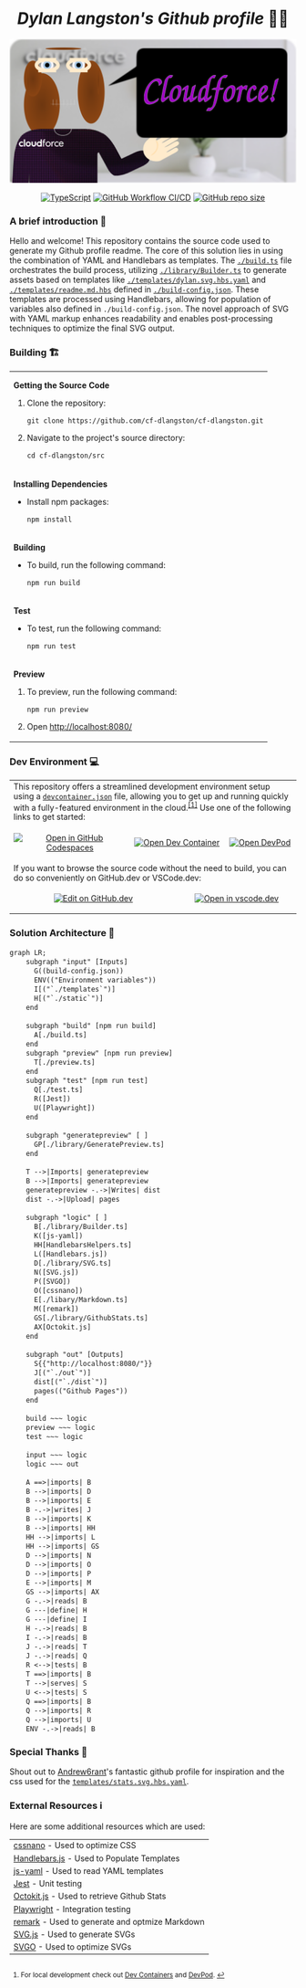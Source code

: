<h1 align="center"><strong><em>Dylan Langston's Github profile</em> 🙋‍♂️</strong></h1>
<p align="center">
    <picture width="100%" alt="Dylan Langston's Github profile 🙋‍♂️" align="center">
      <source media="(prefers-color-scheme: dark)" srcset="../dylan-dark.svg">
      <img src="../dylan-light.svg" alt="Dylan Langston's Github profile 🙋‍♂️">
    </picture>
</p>

<p align="center">
  <a href="https://www.typescriptlang.org/"><img alt="TypeScript" src="https://img.shields.io/badge/TypeScript-3178C6?logo=typescript&logoColor=fff&style=flat-square"></a>
  <a href="https://github.com/cf-dlangston/cf-dlangston/actions/workflows/build.yml"><img alt="GitHub Workflow CI/CD" src="https://img.shields.io/github/actions/workflow/status/cf-dlangston/cf-dlangston/build.yml?label=CI%2FCD&style=flat-square"></a>
  <a href="https://api.github.com/repos/cf-dlangston/cf-dlangston"><img alt="GitHub repo size" src="https://img.shields.io/github/repo-size/cf-dlangston/cf-dlangston?label=Repo%20Size&style=flat-square"></a>
</p>

### A brief introduction 🎤
Hello and welcome! This repository contains the source code used to generate my Github profile readme. The core of this solution lies in using the combination of YAML and Handlebars as templates. The [`./build.ts`](./build.ts) file orchestrates the build process, utilizing [`./library/Builder.ts`](./library/Builder.ts) to generate assets based on templates like [`./templates/dylan.svg.hbs.yaml`](./templates/dylan.svg.hbs.yaml) and [`./templates/readme.md.hbs`](./templates/readme.md.hbs) defined in [`./build-config.json`](./build-config.json). These templates are processed using Handlebars, allowing for population of variables also defined in `./build-config.json`. The novel approach of SVG with YAML markup enhances readability and enables post-processing techniques to optimize the final SVG output.

### Building 🏗️

<table>
  <tr>
    <td>

__Getting the Source Code__
1. Clone the repository: 
    ```
    git clone https://github.com/cf-dlangston/cf-dlangston.git
    ```
2. Navigate to the project's source directory:
    ```
    cd cf-dlangston/src
    ```

    </td>
  </tr>
  <tr></tr>
  <tr>
    <td>

__Installing Dependencies__
* Install npm packages:
   ```
   npm install
   ```

    </td>
  </tr>
  <tr></tr>
  <tr>
    <td>

__Building__

* To build, run the following command:
    ```
    npm run build
    ```

    </td>
  </tr>
  <tr></tr>
  <tr>
    <td>

__Test__
* To test, run the following command:
    ```
    npm run test
    ```

    </td>
  </tr>
  <tr></tr>
  <tr>
    <td>

__Preview__
1. To preview, run the following command:
    ```
    npm run preview
    ```
2. Open [http://localhost:8080/](http://localhost:8080/)

    </td>
  </tr>
</table>

### Dev Environment 💻
<table>
  <tr>
    <td colspan="6">
      This repository offers a streamlined development environment setup using a <a href="../.devcontainer/devcontainer.json"><code>devcontainer.json</code></a> file, allowing you to get up and running quickly with a fully-featured environment in the cloud.<sup><a href="#local-development" id="fnref-local-development">[1]</a></sup> Use one of the following links to get started:
    </td>
  </tr>
  <tr>
    <td colspan="2">
      <p align="center">
        <a href="https://codespaces.new/cf-dlangston/cf-dlangston"><img src="https://img.shields.io/static/v1?style=for-the-badge&label=&message=Open+GitHub+Codespaces&color=lightgrey&logo=github" alt="Open in GitHub Codespaces"></a>
      </p>
    </td>
    <td colspan="2">
      <p align="center">
        <a href="https://vscode.dev/redirect?url=vscode://ms-vscode-remote.remote-containers/cloneInVolume?url=https://github.com/cf-dlangston/cf-dlangston"><img src="https://img.shields.io/static/v1?style=for-the-badge&label=&message=Open+Dev+Container&color=blue&logo=visualstudiocode" alt="Open Dev Container"></a>
      </p>
    </td>
    <td colspan="2">
      <p align="center">
        <a href="https://devpod.sh/open#https://github.com/cf-dlangston/cf-dlangston"><img src="https://img.shields.io/static/v1?style=for-the-badge&label=&message=Open+DevPod&color=9933CC&logo=devdotto" alt="Open DevPod"></a>
      </p>
    </td>
  </tr>
  <tr>
    <td colspan="6">
      If you want to browse the source code without the need to build, you can do so conveniently on GitHub.dev or VSCode.dev:
    </td>
  </tr>
  <tr>
    <td colspan="3">
      <p align="center">
        <a href="https://github.dev/cf-dlangston/cf-dlangston"><img src="https://img.shields.io/static/v1?style=for-the-badge&label=&message=View+on+GitHub.dev&color=lightgrey&logo=github" alt="Edit on GitHub.dev"></a>
      </p>
    </td>
    <td colspan="3">
      <p align="center">
        <a href="https://vscode.dev/github/cf-dlangston/cf-dlangston"><img src="https://img.shields.io/static/v1?style=for-the-badge&label=&message=View+on+VSCode.dev&color=blue&logo=visualstudiocode" alt="Open in vscode.dev"></a>
      </p>
    </td>
  </tr>
</table>
</p>

### Solution Architecture 🏰
```mermaid
graph LR;
    subgraph "input" [Inputs]
      G((build-config.json))
      ENV(("Environment variables"))
      I[("`./templates`")]
      H[("`./static`")]
    end

    subgraph "build" [npm run build]
      A[./build.ts]
    end
    subgraph "preview" [npm run preview]
      T[./preview.ts]
    end
    subgraph "test" [npm run test]
      Q[./test.ts]
      R([Jest])
      U([Playwright])
    end

    subgraph "generatepreview" [ ]
      GP[./library/GeneratePreview.ts]
    end

    T -->|Imports| generatepreview
    B -->|Imports| generatepreview
    generatepreview -.->|Writes| dist
    dist -.->|Upload| pages

    subgraph "logic" [ ]
      B[./library/Builder.ts]
      K([js-yaml])
      HH[HandlebarsHelpers.ts]
      L([Handlebars.js])
      D[./library/SVG.ts]
      N([SVG.js])
      P([SVGO])
      O([cssnano])
      E[./libary/Markdown.ts]
      M([remark])
      GS[./library/GithubStats.ts]
      AX[Octokit.js]
    end

    subgraph "out" [Outputs]
      S{{"http://localhost:8080/"}}
      J[("`./out`")]
      dist[("`./dist`")]
      pages(("Github Pages"))
    end

    build ~~~ logic
    preview ~~~ logic
    test ~~~ logic

    input ~~~ logic
    logic ~~~ out

    A ==>|imports| B
    B -->|imports| D
    B -->|imports| E
    B -.->|writes| J
    B -->|imports| K
    B -->|imports| HH
    HH -->|imports| L
    HH -->|imports| GS
    D -->|imports| N
    D -->|imports| O
    D -->|imports| P
    E -->|imports| M
    GS -->|imports| AX
    G -.->|reads| B
    G ---|define| H
    G ---|define| I
    H -.->|reads| B
    I -.->|reads| B
    J -.->|reads| T
    J -.->|reads| Q
    R <-->|tests| B
    T ==>|imports| B
    T -->|serves| S
    U <-->|tests| S
    Q ==>|imports| B
    Q -->|imports| R
    Q -->|imports| U
    ENV -.->|reads| B 
```

### Special Thanks 🙏
Shout out to [Andrew6rant](https://github.com/Andrew6rant/Andrew6rant)'s fantastic github profile for inspiration and the css used for the [`templates/stats.svg.hbs.yaml`](templates/stats.svg.hbs.yaml).

### External Resources ℹ️
Here are some additional resources which are used:
<table>
  <tr>
    <td><a href="https://github.com/cssnano/cssnano">cssnano</a> - Used to optimize CSS</td>
  </tr>
  <tr>
    <td><a href="https://github.com/handlebars-lang/handlebars.js">Handlebars.js</a> - Used to Populate Templates</td>
  </tr>
  <tr>
    <td><a href="https://github.com/nodeca/js-yaml">js-yaml</a> - Used to read YAML templates</td>
  </tr>
  <tr>
    <td><a href="https://github.com/jestjs/jest">Jest</a> - Unit testing</td>
  </tr>
  <tr>
    <td><a href="https://github.com/octokit/octokit.js">Octokit.js</a> - Used to retrieve Github Stats</td>
  </tr>
  <tr>
    <td><a href="https://github.com/microsoft/playwright">Playwright</a> - Integration testing</td>
  </tr>
  <tr>
    <td><a href="https://github.com/remarkjs/remark">remark</a> - Used to generate and optmize Markdown</td>
  </tr>
  <tr>
    <td><a href="https://github.com/svgdotjs/svg.js">SVG.js</a> - Used to generate SVGs</td>
  </tr>
  <tr>
    <td><a href="https://github.com/svg/svgo">SVGO</a> - Used to optimize SVGs</td>
  </tr>
</table>

<h2 id="footer"></h2>
<sub>
<section>
  <ol dir="auto">
    <li id="local-development">
    <p>For local development check out <a href="https://marketplace.visualstudio.com/items?itemName=ms-vscode-remote.remote-containers">Dev Containers</a> and <a href="https://devpod.sh/">DevPod</a>. <a href="#fnref-local-development" aria-label="Back to reference 1">↩</a></p>
    </li>
  </ol>
</section>
</sub>
